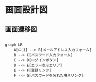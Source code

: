# 画面設計図

## 画面遷移図

```mermaid

graph LR
    A[ロゴ] --> B[メールアドレス入力フォーム]
    B --> C[パスワード入力フォーム]
    C --> D[ログインボタン]
    D --> E[エラー表示エリア]
    E --> F[登録リンク]
    F --> G[パスワードを忘れた場合リンク]

```